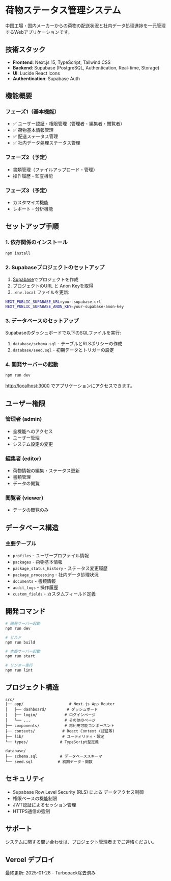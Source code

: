 # 荷物ステータス管理システム

中国工場・国内メーカーからの荷物の配送状況と社内データ処理進捗を一元管理するWebアプリケーションです。

## 技術スタック

- **Frontend**: Next.js 15, TypeScript, Tailwind CSS
- **Backend**: Supabase (PostgreSQL, Authentication, Real-time, Storage)
- **UI**: Lucide React Icons
- **Authentication**: Supabase Auth

## 機能概要

### フェーズ1（基本機能）
- ✅ ユーザー認証・権限管理（管理者・編集者・閲覧者）
- ✅ 荷物基本情報管理
- ✅ 配送ステータス管理
- ✅ 社内データ処理ステータス管理

### フェーズ2（予定）
- 書類管理（ファイルアップロード・管理）
- 操作履歴・監査機能

### フェーズ3（予定）
- カスタマイズ機能
- レポート・分析機能

## セットアップ手順

### 1. 依存関係のインストール

```bash
npm install
```

### 2. Supabaseプロジェクトのセットアップ

1. [Supabase](https://supabase.com)でプロジェクトを作成
2. プロジェクトのURL と Anon Keyを取得
3. `.env.local` ファイルを更新:

```bash
NEXT_PUBLIC_SUPABASE_URL=your-supabase-url
NEXT_PUBLIC_SUPABASE_ANON_KEY=your-supabase-anon-key
```

### 3. データベースのセットアップ

Supabaseのダッシュボードで以下のSQLファイルを実行:

1. `database/schema.sql` - テーブルとRLSポリシーの作成
2. `database/seed.sql` - 初期データとトリガーの設定

### 4. 開発サーバーの起動

```bash
npm run dev
```

[http://localhost:3000](http://localhost:3000) でアプリケーションにアクセスできます。

## ユーザー権限

### 管理者 (admin)
- 全機能へのアクセス
- ユーザー管理
- システム設定の変更

### 編集者 (editor)
- 荷物情報の編集・ステータス更新
- 書類管理
- データの閲覧

### 閲覧者 (viewer)
- データの閲覧のみ

## データベース構造

### 主要テーブル
- `profiles` - ユーザープロファイル情報
- `packages` - 荷物基本情報
- `package_status_history` - ステータス変更履歴
- `package_processing` - 社内データ処理状況
- `documents` - 書類情報
- `audit_logs` - 操作履歴
- `custom_fields` - カスタムフィールド定義

## 開発コマンド

```bash
# 開発サーバー起動
npm run dev

# ビルド
npm run build

# 本番サーバー起動
npm run start

# リンター実行
npm run lint
```

## プロジェクト構造

```
src/
├── app/                    # Next.js App Router
│   ├── dashboard/         # ダッシュボード
│   ├── login/            # ログインページ
│   └── ...               # その他のページ
├── components/           # 再利用可能コンポーネント
├── contexts/            # React Context (認証等)
├── lib/                 # ユーティリティ・設定
└── types/              # TypeScript型定義

database/
├── schema.sql          # データベーススキーマ
└── seed.sql           # 初期データ・関数
```

## セキュリティ

- Supabase Row Level Security (RLS) による データアクセス制御
- 権限ベースの機能制限
- JWT認証によるセッション管理
- HTTPS通信の強制

## サポート

システムに関する問い合わせは、プロジェクト管理者までご連絡ください。

## Vercel デプロイ

最終更新: 2025-01-28 - Turbopack除去済み
